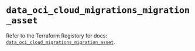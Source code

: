 # `data_oci_cloud_migrations_migration_asset`

Refer to the Terraform Registory for docs: [`data_oci_cloud_migrations_migration_asset`](https://registry.terraform.io/providers/oracle/oci/6.18.0/docs/data-sources/cloud_migrations_migration_asset).
